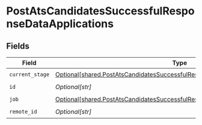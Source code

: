 # PostAtsCandidatesSuccessfulResponseDataApplications


## Fields

| Field                                                                                                                                                                          | Type                                                                                                                                                                           | Required                                                                                                                                                                       | Description                                                                                                                                                                    |
| ------------------------------------------------------------------------------------------------------------------------------------------------------------------------------ | ------------------------------------------------------------------------------------------------------------------------------------------------------------------------------ | ------------------------------------------------------------------------------------------------------------------------------------------------------------------------------ | ------------------------------------------------------------------------------------------------------------------------------------------------------------------------------ |
| `current_stage`                                                                                                                                                                | [Optional[shared.PostAtsCandidatesSuccessfulResponseDataApplicationsCurrentStage]](undefined/models/shared/postatscandidatessuccessfulresponsedataapplicationscurrentstage.md) | :heavy_check_mark:                                                                                                                                                             | N/A                                                                                                                                                                            |
| `id`                                                                                                                                                                           | *Optional[str]*                                                                                                                                                                | :heavy_check_mark:                                                                                                                                                             | N/A                                                                                                                                                                            |
| `job`                                                                                                                                                                          | [Optional[shared.PostAtsCandidatesSuccessfulResponseDataApplicationsJob]](undefined/models/shared/postatscandidatessuccessfulresponsedataapplicationsjob.md)                   | :heavy_check_mark:                                                                                                                                                             | N/A                                                                                                                                                                            |
| `remote_id`                                                                                                                                                                    | *Optional[str]*                                                                                                                                                                | :heavy_check_mark:                                                                                                                                                             | N/A                                                                                                                                                                            |